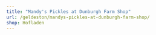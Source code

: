 ```yaml
---
title: "Mandy's Pickles at Dunburgh Farm Shop"
url: /geldeston/mandys-pickles-at-dunburgh-farm-shop/
shop: Hofladen
---
```

